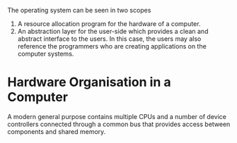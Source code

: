 The operating system can be seen in two scopes
1. A resource allocation program for the hardware of a computer.
2. An abstraction layer for the user-side which provides a clean and abstract interface to the users. In this case, the users may also reference the programmers who are creating applications on the computer systems.
# Hardware Organisation in a Computer
A modern general purpose contains multiple CPUs and a number of device controllers connected through a common bus that provides access between components and shared memory.

